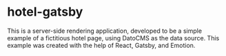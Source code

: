 # hotel-gatsby
 This is a server-side rendering application, developed to be a simple example of a fictitious hotel page, using DatoCMS as the data source. This example was created with the help of React, Gatsby, and Emotion.
